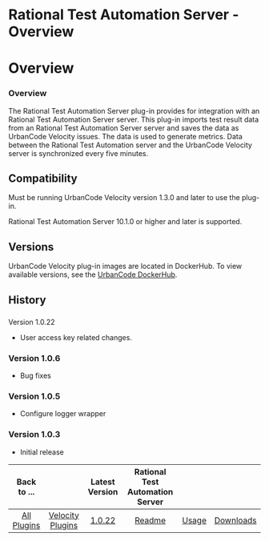 
Rational Test Automation Server - Overview
==========================================

# Overview



### Overview




The Rational Test Automation Server plug-in provides for integration with an Rational Test Automation 
Server server. This plug-in imports test result data from an Rational Test Automation Server server and saves the data 
as UrbanCode Velocity issues. The data is used to generate metrics. Data between the Rational Test Automation server and
 the UrbanCode Velocity server is synchronized every five minutes.


Compatibility
-------------


Must be running 
UrbanCode Velocity version 1.3.0 and later to use the plug-in.


Rational Test Automation Server 10.1.0 or higher and 
later is supported.


Versions
--------


UrbanCode Velocity plug-in images are located in DockerHub. To view available 
versions, see the [UrbanCode DockerHub](https://hub.docker.com/r/urbancode/ucv-ext-rtas/tags).


History
-------


### 
Version 1.0.22


* User access key related changes.


### Version 1.0.6


* Bug fixes


### Version 1.0.5


* Configure 
logger wrapper


### Version 1.0.3


* Initial release





|Back to ...||Latest Version|Rational Test Automation Server |||
| :---: | :---: | :---: | :---: | :---: | :---: |
|[All Plugins](../../index.md)|[Velocity Plugins](../README.md)|[1.0.22]()|[Readme](README.md)|[Usage](usage.md)|[Downloads](downloads.md)|
